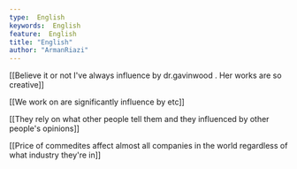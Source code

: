 ```yaml
---
type:  English
keywords:  English
feature:  English
title: "English"
author: "ArmanRiazi"
---
```

[[Believe it or not I've always influence by dr.gavinwood . Her works are so creative]] 

[[We work on are significantly influence by etc]]

[[They rely on what other people tell them and they influenced by other people's opinions]]

[[Price of commedites affect almost all companies in the world regardless of what industry they're in]]